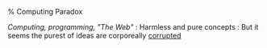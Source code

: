 % Computing Paradox

*Computing, programming, "The Web"*
:	Harmless and pure concepts
:	But it seems the purest of ideas are corporeally [corrupted](https://v.cent.co/tweet/608682016205344768)